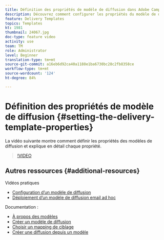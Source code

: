 ```yaml
---
title: Définition des propriétés de modèle de diffusion dans Adobe Campaign Classic
description: Découvrez comment configurer les propriétés du modèle de diffusion.
feature: Delivery Templates
topics: Templates
kt: 1981
thumbnail: 24067.jpg
doc-type: feature video
activity: use
team: TM
role: Administrator
level: Beginner
translation-type: tm+mt
source-git-commit: a16eb6d92ca40a1188e1ba6730bc28c2fb8358ce
workflow-type: tm+mt
source-wordcount: '124'
ht-degree: 84%

---
```



# Définition des propriétés de modèle de diffusion {#setting-the-delivery-template-properties}

La vidéo suivante montre comment définir les propriétés des modèles de diffusion et explique en détail chaque propriété.

>[!VIDEO](https://video.tv.adobe.com/v/24067?quality=12)

## Autres ressources {#additional-resources}

Vidéos pratiques

* [Configuration d’un modèle de diffusion](/help/sending-messages/using-delivery-templates/configuring-a-delivery-template.md)
* [Déploiement d’un modèle de diffusion email ad hoc](/help/sending-messages/using-delivery-templates/deploying-ad-hoc-email-delivery-template.md)

Documentation :

* [À propos des modèles](https://docs.adobe.com/content/help/fr-FR/campaign-classic/using/sending-messages/using-delivery-templates/about-templates.html)
* [Créer un modèle de diffusion](https://docs.adobe.com/content/help/fr-FR/campaign-classic/using/sending-messages/using-delivery-templates/creating-a-delivery-template.html)
* [Choisir un mapping de ciblage](https://docs.adobe.com/content/help/fr-FR/campaign-classic/using/sending-messages/using-delivery-templates/selecting-a-target-mapping.html)
* [Créer une diffusion depuis un modèle](https://docs.adobe.com/content/help/fr-FR/campaign-classic/using/sending-messages/using-delivery-templates/creating-a-delivery-from-a-template.html)
